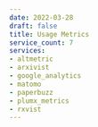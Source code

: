 ```yaml
---
date: 2022-03-28
draft: false
title: Usage Metrics
service_count: 7
services:
- altmetric
- arxivist
- google_analytics
- matomo
- paperbuzz
- plumx_metrics
- rxvist
---
```



